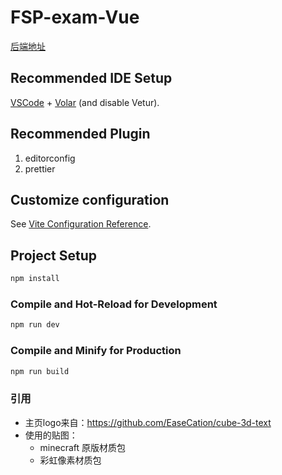 # FSP-exam-Vue

[后端地址](https://github.com/tangsu99/fsp-exam-flask)

## Recommended IDE Setup

[VSCode](https://code.visualstudio.com/) + [Volar](https://marketplace.visualstudio.com/items?itemName=Vue.volar) (and disable Vetur).

## Recommended Plugin

1. editorconfig
2. prettier

## Customize configuration

See [Vite Configuration Reference](https://vite.dev/config/).

## Project Setup

```sh
npm install
```

### Compile and Hot-Reload for Development

```sh
npm run dev
```

### Compile and Minify for Production

```sh
npm run build
```

### 引用

- 主页logo来自：<https://github.com/EaseCation/cube-3d-text>
- 使用的贴图：
  - minecraft 原版材质包
  - 彩虹像素材质包
